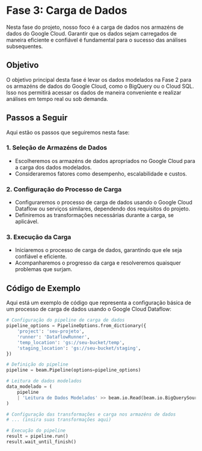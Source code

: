 # Fase 3: Carga de Dados

Nesta fase do projeto, nosso foco é a carga de dados nos armazéns de dados do Google Cloud. Garantir que os dados sejam carregados de maneira eficiente e confiável é fundamental para o sucesso das análises subsequentes.

## Objetivo

O objetivo principal desta fase é levar os dados modelados na Fase 2 para os armazéns de dados do Google Cloud, como o BigQuery ou o Cloud SQL. Isso nos permitirá acessar os dados de maneira conveniente e realizar análises em tempo real ou sob demanda.

## Passos a Seguir

Aqui estão os passos que seguiremos nesta fase:

### 1. Seleção de Armazéns de Dados

- Escolheremos os armazéns de dados apropriados no Google Cloud para a carga dos dados modelados.
- Consideraremos fatores como desempenho, escalabilidade e custos.

### 2. Configuração do Processo de Carga

- Configuraremos o processo de carga de dados usando o Google Cloud Dataflow ou serviços similares, dependendo dos requisitos do projeto.
- Definiremos as transformações necessárias durante a carga, se aplicável.

### 3. Execução da Carga

- Iniciaremos o processo de carga de dados, garantindo que ele seja confiável e eficiente.
- Acompanharemos o progresso da carga e resolveremos quaisquer problemas que surjam.

## Código de Exemplo

Aqui está um exemplo de código que representa a configuração básica de um processo de carga de dados usando o Google Cloud Dataflow:

```python
# Configuração do pipeline de carga de dados
pipeline_options = PipelineOptions.from_dictionary({
    'project': 'seu-projeto',
    'runner': 'DataflowRunner',
    'temp_location': 'gs://seu-bucket/temp',
    'staging_location': 'gs://seu-bucket/staging',
})

# Definição do pipeline
pipeline = beam.Pipeline(options=pipeline_options)

# Leitura de dados modelados
data_modelado = (
    pipeline
    | 'Leitura de Dados Modelados' >> beam.io.Read(beam.io.BigQuerySource(query='SELECT * FROM tabela_modelada'))
)

# Configuração das transformações e carga nos armazéns de dados
# ... (insira suas transformações aqui)

# Execução do pipeline
result = pipeline.run()
result.wait_until_finish()
